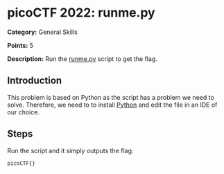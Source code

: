 # picoCTF 2022: runme.py

**Category:** General Skills

**Points:** 5

**Description:** Run the [runme.py](https://artifacts.picoctf.net/c/90/runme.py) script to get the flag.

## Introduction

This problem is based on Python as the script has a problem we need to solve. Therefore, we need to to install [Python](https://www.python.org/downloads/) and edit the file in an IDE of our choice.

## Steps

Run the script and it simply outputs the flag:

`picoCTF{}`
